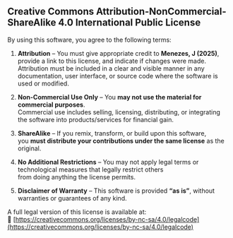 ## Creative Commons Attribution-NonCommercial-ShareAlike 4.0 International Public License

By using this software, you agree to the following terms:

1. **Attribution** – You must give appropriate credit to **Menezes, J (2025)**, provide a link to this license, and indicate if changes were made.  
   Attribution must be included in a clear and visible manner in any documentation, user interface, or source code where the software is used or modified.  

2. **Non-Commercial Use Only** – You **may not use the material for commercial purposes**.  
   Commercial use includes selling, licensing, distributing, or integrating the software into products/services for financial gain.

3. **ShareAlike** – If you remix, transform, or build upon this software,  
   you **must distribute your contributions under the same license** as the original.

4. **No Additional Restrictions** – You may not apply legal terms or technological measures that legally restrict others  
   from doing anything the license permits.

5. **Disclaimer of Warranty** – This software is provided **“as is”**, without warranties or guarantees of any kind.

A full legal version of this license is available at:  
🔗 [https://creativecommons.org/licenses/by-nc-sa/4.0/legalcode](https://creativecommons.org/licenses/by-nc-sa/4.0/legalcode)
